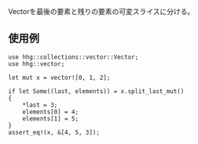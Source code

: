 Vectorを最後の要素と残りの要素の可変スライスに分ける。

## 使用例

```
use hhg::collections::vector::Vector;
use hhg::vector;

let mut x = vector![0, 1, 2];

if let Some((last, elements)) = x.split_last_mut()
{
    *last = 3;
    elements[0] = 4;
    elements[1] = 5;
}
assert_eq!(x, &[4, 5, 3]);
```
